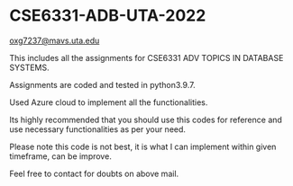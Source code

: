 # CSE6331-ADB-UTA-2022

oxg7237@mavs.uta.edu

This includes all the assignments for CSE6331 ADV TOPICS IN DATABASE SYSTEMS.

Assignments are coded and tested in python3.9.7.

Used Azure cloud to implement all the functionalities.

Its highly recommended that you should use this codes for reference and use necessary functionalities as per your need.

Please note this code is not best, it is what I can implement within given timeframe, can be improve.

Feel free to contact for doubts on above mail.
